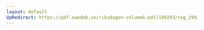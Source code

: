 ```yaml
---
layout: default
UpRedirect: https://pdf.swedeb.se/riksdagen-volumeG-pdf/199293/reg_199293_SkU/reg_199293_SkU_0005.pdf
---
```

